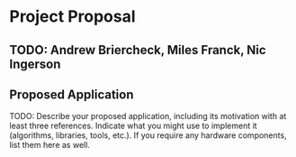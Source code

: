 # Project Proposal

## TODO: Andrew Briercheck, Miles Franck, Nic Ingerson

## Proposed Application

TODO: Describe your proposed application, including its motivation with at least three references. Indicate what you might use to implement it (algorithms, libraries, tools, etc.). If you require any hardware components, list them here as well.
